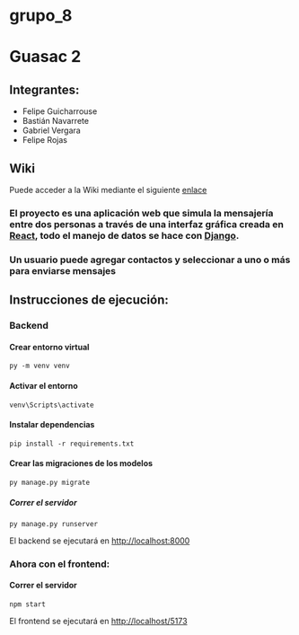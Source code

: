 # grupo_8

# Guasac 2

## Integrantes:
-   Felipe Guicharrouse
-   Bastián Navarrete
-   Gabriel Vergara
-   Felipe Rojas

## Wiki 
Puede acceder a la Wiki mediante el siguiente [enlace](https://github.com/INGESO-2023-1/grupo_8/wiki)

### El proyecto es una aplicación web que simula la mensajería entre dos personas a través de una interfaz gráfica creada en [React](https://react.dev/), todo el manejo de datos se hace con [Django](https://www.django-rest-framework.org/).

### Un usuario puede agregar contactos y seleccionar a uno o más para enviarse mensajes

## Instrucciones de ejecución:

### Backend

#### Crear entorno virtual
```
py -m venv venv
```

#### Activar el entorno
```
venv\Scripts\activate
```

#### Instalar dependencias
```
pip install -r requirements.txt
```

#### Crear las migraciones de los modelos
```
py manage.py migrate
```

##### Correr el servidor
```
py manage.py runserver
```
El backend se ejecutará en [http://localhost:8000]()

### Ahora con el frontend:
#### Correr el servidor
```
npm start
```
El frontend se ejecutará en [http://localhost/5173]()
